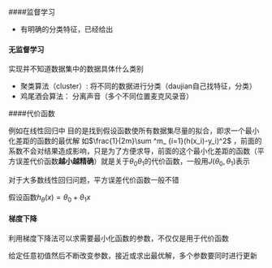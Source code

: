 ####监督学习

+ 有明确的分类特征，已经给出

#### 无监督学习

实现并不知道数据集中的数据具体什么类别

+ 聚类算法（cluster）: 将不同的数据进行分类（daujian自己找特征，分类）
+ 鸡尾酒会算法： 分离声音（多个不同位置麦克风录音）

####代价函数

例如在线性回归中 目的是找到假设函数使所有数据集尽量的拟合，即求一个最小化差距的函数的最优解 如$\frac{1}{2m}\sum ^m_ {i=1}(h(x_i)-y_i)^2$ ，前面的系数不会对结果造成影响，只是为了方便求导，前面的这个最小化差距的函数（平方误差代价函数**越小越精确**）就是关于$\theta_0 \theta_1$的代价函数，一般用$J(\theta_0,\theta_1)$表示

对于大多数线性回归问题，平方误差代价函数一般不错

假设函数$h_\theta(x)=\theta_0+\theta_1x$   

#### 梯度下降

利用梯度下降法可以求需要最小化函数的参数，不仅仅是用于代价函数

给定任意初值然后不断改变参数，接近或求出最优解，多个参数要同时进行更新



 
